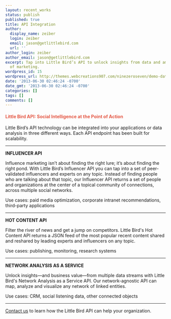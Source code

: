 ```yaml
---
layout: recent_works
status: publish
published: true
title: API Integration
author:
  display_name: zeiber
  login: zeiber
  email: jason@getlittlebird.com
  url: ''
author_login: zeiber
author_email: jason@getlittlebird.com
excerpt: Tap into Little Bird’s API to unlock insights from data and amplify the impact
  of marketing.
wordpress_id: 15
wordpress_url: http://themes.webcreations907.com/ninezeroseven/demo-data/?post_type=recent_works&#038;p=15
date: '2013-06-30 02:46:24 -0700'
date_gmt: '2013-06-30 02:46:24 -0700'
categories: []
tags: []
comments: []
---
```

<h4>
<span style="color:#E45845;">Little Bird API: Social Intelligence at the Point of Action</span><br />
</h4>
<p>Little Bird’s API technology can be integrated into your applications or data analysis in three different ways. Each API endpoint has been built for scalability. </p>
<hr noshade size="1" />
<div style="text-transform:uppercase; font-weight:700;">Influencer API</div>
<p>Influence marketing isn’t about finding the right lure; it’s about finding the right pond. With Little Bird’s Influencer API you can tap into a set of peer-validated influencers and experts on any topic. Instead of finding people who are talking about that topic, our Influencer API returns a set of people and organizations at the center of a topical community of connections, across multiple social networks.</p>
<p>Use cases: paid media optimization, corporate intranet recommendations, third-party applications</p>
<hr noshade size="1" />
<div style="text-transform:uppercase; font-weight:700;">Hot Content API</div>
<p>Filter the river of news and get a jump on competitors. Little Bird's Hot Content API returns a JSON feed of the most popular recent content shared and reshared by leading experts and influencers on any topic.</p>
<p>Use cases: publishing, monitoring, research systems</p>
<hr noshade size="1" />
<div style="text-transform:uppercase; font-weight:700;">Network Analysis as a Service</div>
<p>Unlock insights—and business value—from multiple data streams with Little Bird's Network Analysis as a Service API. Our network-agnostic API can map, analyze and visualize any network of linked entities.</p>
<p>Use cases: CRM, social listening data, other connected objects</p>
<hr noshade size="1" />
<p><a href="/contact/">Contact us</a> to learn how the Little Bird API can help your organization.</p>
